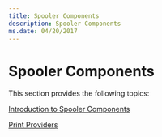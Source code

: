 ```yaml
---
title: Spooler Components
description: Spooler Components
ms.date: 04/20/2017
---
```


# Spooler Components





This section provides the following topics:

[Introduction to Spooler Components](introduction-to-spooler-components.md)

[Print Providers](print-providers.md)

 

 




